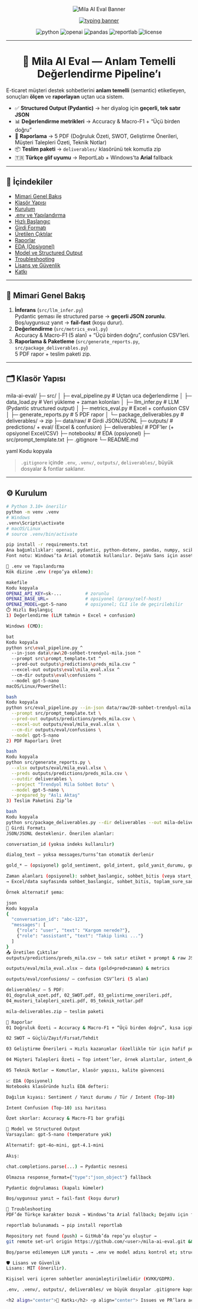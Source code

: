 <!-- ====== HERO BANNER ====== -->
<p align="center">
  <img src="https://capsule-render.vercel.app/api?type=rect&color=0:7F00FF,100:E100FF&height=120&section=header&text=Mila%20AI%20Eval&fontSize=52&fontColor=ffffff&fontAlignY=35" alt="Mila AI Eval Banner">
</p>

<p align="center">
  <a href="#"><img src="https://readme-typing-svg.demolab.com?font=Inter&size=26&pause=800&color=FFFFFF&center=true&vCenter=true&repeat=false&width=900&lines=E-ticaret+sohbetlerini+anlam+temelli+etiketleyen%2C+%C3%B6l%C3%A7en+ve+raporlayan+pipeline" alt="typing banner"></a>
</p>

<p align="center">
  <img src="https://img.shields.io/badge/Python-3.10%2B-3776AB?logo=python&logoColor=white" alt="python">
  <img src="https://img.shields.io/badge/OpenAI-Structured%20Output-000000?logo=openai&logoColor=white" alt="openai">
  <img src="https://img.shields.io/badge/Pandas-Data%20Frame-150458?logo=pandas&logoColor=white" alt="pandas">
  <img src="https://img.shields.io/badge/ReportLab-PDF%20Reports-FF6C37" alt="reportlab">
  <img src="https://img.shields.io/badge/License-MIT-green.svg" alt="license">
</p>

---

<h1 align="center">🧠 Mila AI Eval — Anlam Temelli Değerlendirme Pipeline’ı</h1>

E-ticaret müşteri destek sohbetlerini **anlam temelli** (semantic) etiketleyen, sonuçları **ölçen** ve **raporlayan** uçtan uca sistem.

- ✅ **Structured Output (Pydantic)** → her diyalog için **geçerli, tek satır JSON**
- 📊 **Değerlendirme metrikleri** → Accuracy & Macro-F1 + “Üçü birden doğru”
- 🧾 **Raporlama** → 5 PDF (Doğruluk Özeti, SWOT, Geliştirme Önerileri, Müşteri Talepleri Özeti, Teknik Notlar)
- 📦 **Teslim paketi** → `deliverables/` klasörünü tek komutla zip
- 🇹🇷 **Türkçe glif uyumu** → ReportLab + Windows’ta **Arial** fallback

---

## 🧭 İçindekiler
- [Mimari Genel Bakış](#-mimari-genel-bakış)
- [Klasör Yapısı](#-klasör-yapısı)
- [Kurulum](#-kurulum)
- [.env ve Yapılandırma](#-env-ve-yapılandırma)
- [Hızlı Başlangıç](#-hızlı-başlangıç)
- [Girdi Formatı](#-girdi-formatı)
- [Üretilen Çıktılar](#-üretilen-çıktılar)
- [Raporlar](#-raporlar)
- [EDA (Opsiyonel)](#-eda-opsiyonel)
- [Model ve Structured Output](#-model-ve-structured-output)
- [Troubleshooting](#-troubleshooting)
- [Lisans ve Güvenlik](#-lisans-ve-güvenlik)
- [Katkı](#-katkı)

---

## 🧩 Mimari Genel Bakış
1. **İnferans** (`src/llm_infer.py`)  
   Pydantic şeması ile structured parse → **geçerli JSON zorunlu**. Boş/uygunsuz yanıt → **fail-fast** (koşu durur).
2. **Değerlendirme** (`src/metrics_eval.py`)  
   Accuracy & Macro-F1 (5 alan) + “Üçü birden doğru”, confusion CSV’leri.
3. **Raporlama & Paketleme** (`src/generate_reports.py`, `src/package_deliverables.py`)  
   5 PDF rapor + teslim paketi zip.

---

## 🗂️ Klasör Yapısı
mila-ai-eval/
├─ src/
│ ├─ eval_pipeline.py # Uçtan uca değerlendirme
│ ├─ data_load.py # Veri yükleme + zaman kolonları
│ ├─ llm_infer.py # LLM (Pydantic structured output)
│ ├─ metrics_eval.py # Excel + confusion CSV
│ ├─ generate_reports.py # 5 PDF rapor
│ └─ package_deliverables.py # deliverables/ → zip
├─ data/raw/ # Girdi JSON/JSONL
├─ outputs/ # predictions/ + eval/ (Excel & confusion)
├─ deliverables/ # PDF’ler (+ opsiyonel Excel/CSV)
├─ notebooks/ # EDA (opsiyonel)
├─ src/prompt_template.txt
├─ .gitignore
└─ README.md

yaml
Kodu kopyala

> `.gitignore` içinde `.env`, `.venv/`, `outputs/`, `deliverables/`, büyük dosyalar & fontlar saklanır.

---

## ⚙️ Kurulum
```bash
# Python 3.10+ önerilir
python -m venv .venv
# Windows
.venv\Scripts\activate
# macOS/Linux
# source .venv/bin/activate

pip install -r requirements.txt
Ana bağımlılıklar: openai, pydantic, python-dotenv, pandas, numpy, scikit-learn, reportlab, xlsxwriter, openpyxl
Font notu: Windows’ta Arial otomatik kullanılır. DejaVu Sans için assets/fonts/DejaVuSans.ttf + DejaVuSans-Bold.ttf ekleyebilirsin.

🔐 .env ve Yapılandırma
Kök dizine .env (repo’ya ekleme):

makefile
Kodu kopyala
OPENAI_API_KEY=sk-...         # zorunlu
OPENAI_BASE_URL=              # opsiyonel (proxy/self-host)
OPENAI_MODEL=gpt-5-nano       # opsiyonel; CLI ile de geçirilebilir
⏱️ Hızlı Başlangıç
1) Değerlendirme (LLM tahmin + Excel + confusion)

Windows (CMD):

bat
Kodu kopyala
python src\eval_pipeline.py ^
  --in-json data\raw\20-sohbet-trendyol-mila.json ^
  --prompt src\prompt_template.txt ^
  --pred-out outputs\predictions\preds_mila.csv ^
  --excel-out outputs\eval\mila_eval.xlsx ^
  --cm-dir outputs\eval\confusions ^
  --model gpt-5-nano
macOS/Linux/PowerShell:

bash
Kodu kopyala
python src/eval_pipeline.py --in-json data/raw/20-sohbet-trendyol-mila.json \
  --prompt src/prompt_template.txt \
  --pred-out outputs/predictions/preds_mila.csv \
  --excel-out outputs/eval/mila_eval.xlsx \
  --cm-dir outputs/eval/confusions \
  --model gpt-5-nano
2) PDF Raporları Üret

bash
Kodu kopyala
python src/generate_reports.py \
  --xlsx outputs/eval/mila_eval.xlsx \
  --preds outputs/predictions/preds_mila.csv \
  --outdir deliverables \
  --project "Trendyol Mila Sohbet Botu" \
  --model gpt-5-nano \
  --prepared_by "Aslı Aktaş"
3) Teslim Paketini Zip’le

bash
Kodu kopyala
python src/package_deliverables.py --dir deliverables --out mila-deliverables
🧵 Girdi Formatı
JSON/JSONL desteklenir. Önerilen alanlar:

conversation_id (yoksa indeks kullanılır)

dialog_text — yoksa messages/turns’tan otomatik derlenir

gold_* — (opsiyonel) gold_sentiment, gold_intent, gold_yanit_durumu, gold_tur, gold_intent_detay

Zaman alanları (opsiyonel): sohbet_baslangic, sohbet_bitis (veya start_ts, end_ts)
→ Excel/data sayfasında sohbet_baslangic, sohbet_bitis, toplam_sure_saniye

Örnek alternatif şema:

json
Kodu kopyala
{
  "conversation_id": "abc-123",
  "messages": [
    {"role": "user", "text": "Kargom nerede?"},
    {"role": "assistant", "text": "Takip linki ..."}
  ]
}
📤 Üretilen Çıktılar
outputs/predictions/preds_mila.csv — tek satır etiket + prompt & raw JSON

outputs/eval/mila_eval.xlsx — data (gold+pred+zaman) & metrics

outputs/eval/confusions/ — confusion CSV’leri (5 alan)

deliverables/ — 5 PDF:
01_dogruluk_ozet.pdf, 02_SWOT.pdf, 03_gelistirme_onerileri.pdf,
04_musteri_talepleri_ozeti.pdf, 05_teknik_notlar.pdf

mila-deliverables.zip — teslim paketi

🧾 Raporlar
01 Doğruluk Özeti → Accuracy & Macro-F1 + “Üçü birden doğru”, kısa içgörüler

02 SWOT → Güçlü/Zayıf/Fırsat/Tehdit

03 Geliştirme Önerileri → Hızlı kazanımlar (özellikle tür için hafif post-fix)

04 Müşteri Talepleri Özeti → Top intent’ler, örnek alıntılar, intent_detay dağılımı

05 Teknik Notlar → Komutlar, klasör yapısı, kalite güvencesi

📈 EDA (Opsiyonel)
Notebooks klasöründe hızlı EDA defteri:

Dağılım kıyası: Sentiment / Yanıt durumu / Tür / Intent (Top-10)

Intent Confusion (Top-10) ısı haritası

Özet skorlar: Accuracy & Macro-F1 bar grafiği

🧠 Model ve Structured Output
Varsayılan: gpt-5-nano (temperature yok)

Alternatif: gpt-4o-mini, gpt-4.1-mini

Akış:

chat.completions.parse(...) → Pydantic nesnesi

Olmazsa response_format={"type":"json_object"} fallback

Pydantic doğrulaması (kapalı kümeler)

Boş/uygunsuz yanıt → fail-fast (koşu durur)

🧰 Troubleshooting
PDF’de Türkçe karakter bozuk → Windows’ta Arial fallback; DejaVu için font dosyalarını assets/fonts/ altına ekle.

reportlab bulunamadı → pip install reportlab

Repository not found (push) → GitHub’da repo’yu oluştur →
git remote set-url origin https://github.com/<user>/mila-ai-eval.git && git push -u origin main

Boş/parse edilemeyen LLM yanıtı → .env ve model adını kontrol et; structured parse bilerek koşuyu durdurur.

🛡️ Lisans ve Güvenlik
Lisans: MIT (önerilir).

Kişisel veri içeren sohbetler anonimleştirilmelidir (KVKK/GDPR).

.env, .venv/, outputs/, deliverables/ ve büyük dosyalar .gitignore kapsamındadır.

<h2 align="center">🤝 Katkı</h2> <p align="center"> Issues ve PR’lara açığız. <br/> <strong>Hazırlayan:</strong> Aslı Aktaş — İyileştirme önerilerinizi bekliyoruz! ✨ </p> ```
